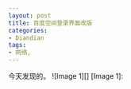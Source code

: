 ```yaml
---
layout: post
title: 百度空间登录界面改版
categories:
- Diandian
tags:
- 网络, 
---
```

今天发现的。 !\[Image 1\]\[\] \[Image 1\]: